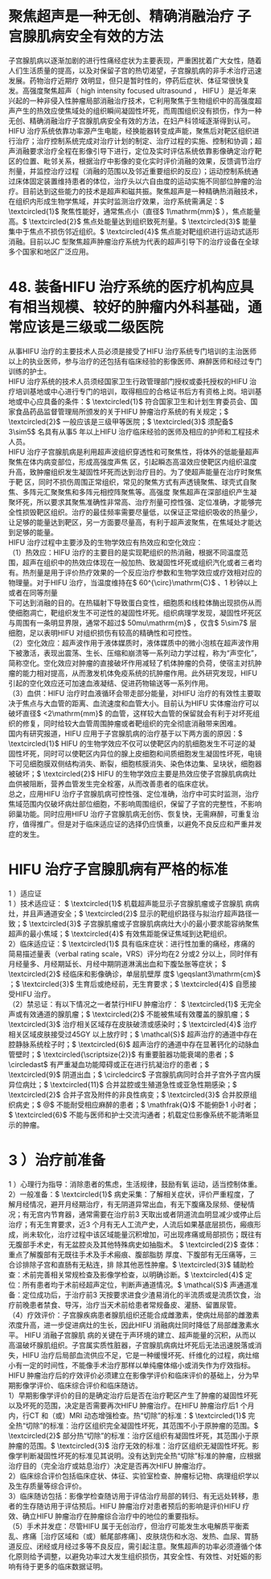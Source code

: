 # 聚焦超声是一种无创、精确消融治疗 子宫腺肌病安全有效的方法  
子宫腺肌病以逐渐加剧的进行性痛经症状为主要表现，严重困扰着广大女性，随着人们生活质量的提高，以及对保留子宫的热切渴望，子宫腺肌病的非手术治疗迅速发展。药物治疗近期疗 效明显，但只是暂时性的，停药后症状、体征常很快复发。高强度聚焦超声（ high intensity focused ultrasound ， HIFU ）是近年来 兴起的一种非侵入性肿瘤局部消融治疗技术，它利用聚焦于生物组织中的高强度超声产生的热效应使焦域处的组织瞬间凝固性坏死，而周围组织没有损伤，作为一种无创、精确消融治疗子宫腺肌病安全有效的方法，在妇产科领域逐渐得到认可。  
HIFU 治疗系统依靠功率源产生电能，经换能器转变成声能，聚焦后对靶区组织进行治疗；治疗控制系统完成对治疗计划的制定、治疗过程的实施、控制和协调；超声消融要求治疗全程在影像引导下进行，定位及实时评估系统依靠影像确定治疗靶区的位置、毗邻关系，根据治疗中影像的变化实时评价消融的效果，反馈调节治疗剂量，并监控治疗过程（消融的范围以及邻近重要组织的反应）；运动控制系统通过床体固定装置维持患者的体位，治疗头以六自由度的运动实施不同部位肿瘤的治疗。目前达到这些能力的技术是超声和磁共振。聚焦超声是一种精确热消融技术，在组织内形成生物学焦域，并实时监测治疗效果，治疗系统需满足：$ \textcircled{1}$    聚焦性能好，通常焦点小（直径$ 1\mathrm{mm}$    ），焦点能量高。$ \textcircled{2}$    焦点处能量达到组织致死剂量。$ \textcircled{3}$    能量集中于焦点不损伤邻近组织。$ \textcircled{4}$    焦点能对靶组织进行运动式适形消融。目前以JC 型聚焦超声肿瘤治疗系统为代表的超声引导下的治疗设备在全球多个国家和地区广泛应用。  
# 48. 装备HIFU 治疗系统的医疗机构应具有相当规模、较好的肿瘤内外科基础，通常应该是三级或二级医院  
从事HIFU 治疗的主要技术人员必须是接受了HIFU 治疗系统专门培训的主治医师以上的执业医师，参与治疗的还包括有临床经验的影像医师、麻醉医师和经过专门训练的护士。  
HIFU 治疗系统的技术人员须经国家卫生行政管理部门授权或委托授权的HIFU 治疗培训基地或中心进行专门的培训，取得相应的合格证书后方有资格上岗。培训基地或中心应具备的条件：$ \textcircled{1}$    符合国家卫生和计划生育委员会、国家食品药品监督管理局所颁发的关于HIFU 肿瘤治疗系统的有关规定；$ \textcircled{2}$    一般应该是三级甲等医院；$ \textcircled{3}$    须配备$ 3\sim5$  名具有从事5 年以上HIFU 治疗临床经验的医师及相应的护师和工程技术人员。  
HIFU 治疗子宫腺肌病是利用超声波组织穿透性和可聚焦性，将体外的低能量超声聚焦在体内病变部位，形成高强度声焦 区，引起瞬态高温效应使靶区内组织温度升高，致肿瘤组织发生凝固性坏死而达到治疗目的。为了使超声能量在治疗时聚焦于靶 区，同时不损伤周围正常组织，常见的聚焦方式有声透镜聚焦、球壳式自聚焦、多阵元汇聚聚焦和多阵元相控阵聚焦等。高强度 聚焦超声在深部组织产生凝聚坏死，所以要求其聚焦准确性非常高、治疗剂量可控性强、定位准确，才能够完全性损毁靶区组织。治疗的最佳频率需要尽量低，以保证正常组织吸收的热量少，让足够的能量达到靶区，另一方面要尽量高，有利于超声波聚焦，在焦域处才能达到足够的能量。  
HIFU 治疗过程中主要涉及的生物学效应有热效应和空化效应：  
（1）热效应：HIFU 治疗的主要目的是实现靶组织的热消融，根据不同温度范围，超声在组织中的热效应体现在一般加热、致凝固性坏死或组织汽化或者三者均有。热剂量是用于评价热疗效果的一个反应治疗参数和生物学效应或疗效相对应的物理量。对于HIFU 治疗，当温度维持在$ 60^{\circ}\mathrm{C}$    、1 秒钟以上或者在同等剂量  
下可达到消融的目的。在热辐射下导致蛋白变性，细胞质和线粒体酶出现损伤从而使细胞凋亡，靶组织发生不可逆性的凝固性坏死。组织病理学发现，凝固性坏死区与周围有一条明显界限，通常不超过$ 50mu\mathrm{m}$    ，仅含$ 5\sim7$  层细胞，足以表明HIFU 对组织损伤有较高的精确性和可控性。  
（2）空化效应：超声波作用于液体媒质时，液体媒质中的微小泡核在超声波作用下被激活，表现出震荡、生长、压缩和崩溃等一系列动力学过程，称为“声空化”，简称空化。空化效应对肿瘤的直接破坏作用减轻了机体肿瘤的负荷，使宿主对抗肿瘤的能力相对提高，从而激发机体免疫系统的抗肿瘤作用。此外研究发现，HIFU 引起的空化效应还可加速血液凝结、促进药物输送等一系列作用。  
（3）血供：HIFU 治疗时血液循环会带走部分能量，对HIFU 治疗的有效性主要取决于焦点与大血管的距离、血流速度和血管大小。目前认为HIFU 实体瘤治疗可以破坏直径$ <2\mathrm{mm}$     的血管，这样较大血管的保留就会有利于对坏死组织的修复，同时给较大血管周围肿瘤或者靶组织的完全彻底消融带来困难。  
国内有研究报道，HIFU 应用于子宫腺肌病的治疗基于以下两方面的原因：$ \textcircled{1}$    HIFU 的生物学效应不仅可以使靶区内的肌细胞发生不可逆的凝固性坏死，同时可以使靶区内异位的腺上皮细胞和间质细胞发生凝固性坏死，电镜下可见细胞膜双侧结构消失、断裂，细胞核膜消失、染色体边集、呈块状，细胞器被破坏；$ \textcircled{2}$    HIFU 的生物学效应主要是热效应使子宫腺肌病病灶血供被阻断，营养血管发生完全栓塞，从而改善患者的临床症状。  
总之，应用HIFU 治疗子宫腺肌病可控性强、定位准确，治疗中可实时监测，治疗焦域范围内仅破坏病灶部位细胞，不影响周围组织，保留了子宫的完整性，不影响卵巢功能。同时应用HIFU 治疗子宫腺肌病无创伤、恢复快，无需麻醉，可重复治疗，值得推广。但是对于临床适应证的选择仍应慎重，以避免不良反应和严重并发症的发生。  
#  HIFU 治疗子宫腺肌病有严格的标准  
1 ）适应证  
1 ）技术适应证： $ \textcircled{1}$     机载超声能显示子宫腺肌瘤或子宫腺肌 病病灶，并且声通道安全；$ \textcircled{2}$    显示的靶组织路径与拟治疗超声路径一致；$ \textcircled{3}$    子宫腺肌瘤或子宫腺肌病病灶大小的最小要求能容纳聚焦超声的最小焦域；$ \textcircled{4}$    有效焦距能保证焦域到达靶组织。  
2）临床适应证：$ \textcircled{1}$    具有临床症状：进行性加重的痛经，疼痛的简易描述量表（verbal rating scale，VRS）评分均在2 分或2 分以上，同时伴有月经量多、月经期延长、月经中期阴道淋漓出血和下腹坠胀等症状； $ \textcircled{2}$     经临床和影像确诊，单层肌壁厚 度$ \geqslant3\mathrm{cm}$    ；$ \textcircled{3}$    生育后或绝经前，无生育要求；$ \textcircled{4}$    自愿接受HIFU 治疗。  
（2）禁忌证：有以下情况之一者禁行HIFU 肿瘤治疗： $ \textcircled{1}$    无完全声或有效通道的腺肌瘤；$ \textcircled{2}$    不能被焦域有效覆盖的腺肌瘤；$ \textcircled{3}$    治疗相关区域存在皮肤破溃或感染时；$ \textcircled{4}$    治疗相关区域皮肤接受过45GY 以上放疗时；$ \mathcal{S}$    超声治疗的通道中存在腔静脉系统栓子时；$ \textcircled{6}$    超声治疗的通道中存在显著钙化的动脉血管壁时；$ \textcircled{\scriptsize{2}}$    有重要脏器功能衰竭的患者；$ \circledast$ 有严重凝血功能障碍或正在进行抗凝治疗的患者；$ \textcircled{9}$    阴道出血；$ \circledcirc$ 子宫腺肌病同时合并子宫外子宫内膜异位病灶；$ \textcircled{11}$    合并盆腔或生殖道急性或亚急性期感染；$ \textcircled{2}$    合并子宫及附件的非良性病变；$ \textcircled{3}$    合并胶原组织病史；$ @$ 不能耐受相应麻醉的患者；$ \mathfrak{Q}$    不能俯卧1 小时者；$ \textcircled{6}$    不能与医师和护士交流沟通者；机载定位影像系统不能清晰显示的肿瘤。  
# 3 ）治疗前准备  
1 ）心理行为指导：消除患者的焦虑，生活规律，鼓励有氧 运动，适当控制体重。  
2）一般准备：$ \textcircled{1}$    病史采集：了解相关症状，评价严重程度，了解月经情况，避开月经期治疗，有无阴道异常出血，有无下腹痛及尿频、便秘情况；有无宫内节育器，通常需要在治疗前3 天取出或者阴道流血明显减少或停止后治疗；有无生育要求，近3 个月有无人工流产史，人流后如果基底层损伤，瘢痕形成，尚未软化，治疗过程中该区域能量沉积增加，可出现疼痛或局部损伤；既往有无腹部手术史，有无盆腔炎及其他特殊病史如抽脂术。 $ \textcircled{2}$     查体：重点了解腹部有无既往手术及手术瘢痕、腹部脂肪 厚度、下腹部有无压痛等，三合诊排除子宫和直肠有无粘连，排 除其他恶性肿瘤。$ \textcircled{3}$    辅助检查：术前完善相关常规检查及影像学检查，以明确诊断。$ \textcircled{4}$    定位：所有患者均于术前经超声定位，判断声通道情况。$ \mathcal{S}$    声通道准备：定位成功后，于治疗前3 天按要求进食少渣易消化的半流质或是流质饮食，治疗前晚患者禁食、导泻，治疗当天术前给患者常规备皮、灌肠、留置尿管。  
（4）疗效评价：子宫腺疾病患者腺肌组织还能合成雌激素，使病灶局部的雌激素浓度升高，进一步促进病灶的生长，因此HIFU  消融病灶同时降低了局部雌激素水平。 HIFU  消融子宫腺肌 病的关键在于声环境的建立、超声能量的沉积，从而以高温破坏腺肌组织。子宫属实质性脏器，子宫腺肌病病灶坏死后无法迅速脱落或消失，HIFU 治疗后局部血流供应不足，它是一种缓慢坏死、纤维化的过程，病灶缩小有一定的时间性，不能像手术治疗那样以单纯瘤体缩小或消失作为疗效指标。  
HIFU 肿瘤治疗后的疗效评价必须建立在影像学评价和临床评价的基础上，分为早期影像学评价、临床综合评价和临床随访。  
1）早期影像学评价的目的是确定治疗后是否在治疗靶区产生了肿瘤的凝固性坏死以及坏死的范围，决定是否需要再次HIFU 肿瘤治疗。在HIFU 肿瘤治疗后1 个月内，行CT 和（或）MRI 动态增强检查。热“切除”的标准：$ \textcircled{1}$    完全热“切除”的标准：治疗区组织完全凝固性坏死，其范围不小于原肿瘤的范围。$ \textcircled{2}$    部分热“切除”的标准：治疗区组织有凝固性坏死，其范围小于原肿瘤的范围。$ \textcircled{3}$    治疗无效的标准：治疗区组织无凝固性坏死。影像学判断凝固性坏死的标准见其说明。没有达到完全热“切除”标准的肿瘤，应根据治疗目的（完全治疗或姑息治疗）决定是否再次HIFU 肿瘤治疗。  
2）临床综合评价包括临床症状、体征、实验室检查、肿瘤标记物、病理组织学以及生存质量等综合评价。  
3）临床随访包括：影像学检查随访用于评估治疗局部的转归、有无远处转移，患者的生存随访用于评估预后。HIFU 肿瘤治疗对患者预后的影响是评价HIFU 疗效、确立HIFU 肿瘤治疗在肿瘤综合治疗中的地位的重要指标。  
（5）手术并发症：尽管HIFU 属于无创治疗，但治疗可能发生水电解质平衡紊乱、疼痛［治疗区域和（或）骶尾部疼痛］、皮肤烧伤和水泡、发热、血尿、胃肠道反应、闭经或月经过多等不良反应，需引起注意。聚焦超声的功率必须遵循个体化原则给予调整，以避免功率过大发生组织损伤，其安全性、有效性、对妊娠的影响有待于更多的临床数据证明。  
